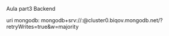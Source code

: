 Aula part3 Backend

uri mongodb: mongodb+srv://<user>:<password>@cluster0.biqov.mongodb.net/?retryWrites=true&w=majority
